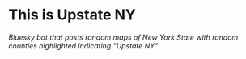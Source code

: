 # This is Upstate NY

*Bluesky bot that posts random maps of New York State with random counties highlighted indicating "Upstate NY"*
